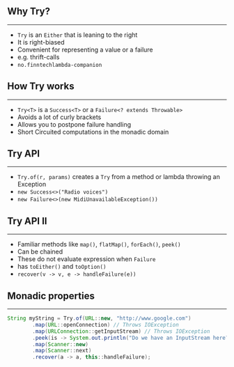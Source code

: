 ## Why Try?
- - -

* ```Try```  is an  ```Either``` that is leaning to the right
* It is right-biased
* Convenient for representing a value or a failure
* e.g. thrift-calls
* ```no.finntechlambda-companion```


## How Try works
- - -
* ```Try<T>```  is a  ```Success<T>```  or a  ```Failure<? extends Throwable>```
* Avoids a lot of curly brackets
* Allows you to postpone failure handling
* Short Circuited computations in the monadic domain


## Try API
- - -
* ```Try.of(r, params)``` creates a ```Try``` from a method or lambda throwing an Exception
* ```new Success<>("Radio voices")```
* ```new Failure<>(new MidiUnavailableException())```


## Try API II
- - -
* Familiar methods like ```map()```, ```flatMap()```, ```forEach()```, ```peek()```
* Can be chained
* These do not evaluate expression when ```Failure```
* has ```toEither()``` and ```toOption()```
* ```recover(v -> v, e -> handleFailure(e))```


## Monadic properties
- - -

~~~java
String myString = Try.of(URL::new, "http://www.google.com")
        .map(URL::openConnection) // Throws IOException
        .map(URLConnection::getInputStream) // Throws IOException
        .peek(is -> System.out.println("Do we have an InputStream here? " + is))
        .map(Scanner::new)
        .map(Scanner::next)
        .recover(a -> a, this::handleFailure);
~~~